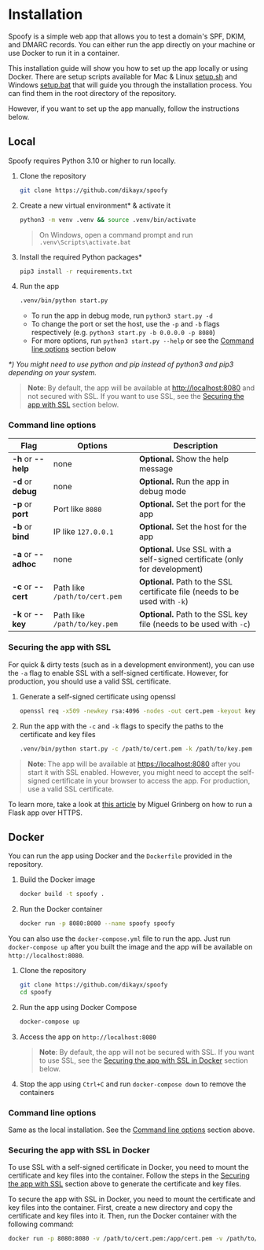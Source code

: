 # Installation

Spoofy is a simple web app that allows you to test a domain's SPF, DKIM, and DMARC records. You can either run the app directly on your machine or use Docker to run it in a container.

This installation guide will show you how to set up the app locally or using Docker. There are setup scripts available for Mac & Linux [setup.sh](../setup.sh) and Windows [setup.bat](../setup.bat) that will guide you through the installation process. You can find them in the root directory of the repository.

However, if you want to set up the app manually, follow the instructions below.

## Local

Spoofy requires Python 3.10 or higher to run locally.

1. Clone the repository

    ```bash
    git clone https://github.com/dikayx/spoofy
    ```

2. Create a new virtual environment\* & activate it

    ```bash
    python3 -m venv .venv && source .venv/bin/activate
    ```

    > On Windows, open a command prompt and run `.venv\Scripts\activate.bat`

3. Install the required Python packages\*

    ```bash
    pip3 install -r requirements.txt
    ```

4. Run the app

    ```bash
    .venv/bin/python start.py
    ```

    - To run the app in debug mode, run `python3 start.py -d`
    - To change the port or set the host, use the `-p` and `-b` flags respectively (e.g. `python3 start.py -b 0.0.0.0 -p 8080`)
    - For more options, run `python3 start.py --help` or see the [Command line options](#command-line-options) section below

_\*) You might need to use python and pip instead of python3 and pip3 depending on your system._

> **Note**: By default, the app will be available at [http://localhost:8080](http://localhost:8080) and not secured with SSL. If you want to use SSL, see the [Securing the app with SSL](#securing-the-app-with-ssl) section below.

### Command line options

| Flag                  | Options                       | Description                                                                 |
| --------------------- | ----------------------------- | --------------------------------------------------------------------------- |
| **-h** or **--help**  | none                          | **Optional.** Show the help message                                         |
| **-d** or **debug**   | none                          | **Optional.** Run the app in debug mode                                     |
| **-p** or **port**    | Port like `8080`              | **Optional.** Set the port for the app                                      |
| **-b** or **bind**    | IP like `127.0.0.1`           | **Optional.** Set the host for the app                                      |
| **-a** or **--adhoc** | none                          | **Optional.** Use SSL with a self-signed certificate (only for development) |
| **-c** or **--cert**  | Path like `/path/to/cert.pem` | **Optional.** Path to the SSL certificate file (needs to be used with `-k`) |
| **-k** or **--key**   | Path like `/path/to/key.pem`  | **Optional.** Path to the SSL key file (needs to be used with `-c`)         |

### Securing the app with SSL

For quick & dirty tests (such as in a development environment), you can use the `-a` flag to enable SSL with a self-signed certificate. However, for production, you should use a valid SSL certificate.

1. Generate a self-signed certificate using openssl

    ```bash
    openssl req -x509 -newkey rsa:4096 -nodes -out cert.pem -keyout key.pem -days 365
    ```

2. Run the app with the `-c` and `-k` flags to specify the paths to the certificate and key files

    ```bash
    .venv/bin/python start.py -c /path/to/cert.pem -k /path/to/key.pem
    ```

> **Note**: The app will be available at [https://localhost:8080](https://localhost:8080) after you start it with SSL enabled. However, you might need to accept the self-signed certificate in your browser to access the app. For production, use a valid SSL certificate.

To learn more, take a look at [this article](https://blog.miguelgrinberg.com/post/running-your-flask-application-over-https) by Miguel Grinberg on how to run a Flask app over HTTPS.

## Docker

You can run the app using Docker and the `Dockerfile` provided in the repository.

1. Build the Docker image

    ```bash
    docker build -t spoofy .
    ```

2. Run the Docker container

    ```bash
    docker run -p 8080:8080 --name spoofy spoofy
    ```

You can also use the `docker-compose.yml` file to run the app. Just run `docker-compose up` after you built the image and the app will be available on `http://localhost:8080`.

1. Clone the repository

    ```bash
    git clone https://github.com/dikayx/spoofy
    cd spoofy
    ```

2. Run the app using Docker Compose

    ```bash
    docker-compose up
    ```

3. Access the app on `http://localhost:8080`

    > **Note**: By default, the app will not be secured with SSL. If you want to use SSL, see the [Securing the app with SSL in Docker](#securing-the-app-with-ssl-in-docker) section below.

4. Stop the app using `Ctrl+C` and run `docker-compose down` to remove the containers

### Command line options

Same as the local installation. See the [Command line options](#command-line-options) section above.

### Securing the app with SSL in Docker

To use SSL with a self-signed certificate in Docker, you need to mount the certificate and key files into the container. Follow the steps in the [Securing the app with SSL](#securing-the-app-with-ssl) section above to generate the certificate and key files.

To secure the app with SSL in Docker, you need to mount the certificate and key files into the container. First, create a new directory and copy the certificate and key files into it. Then, run the Docker container with the following command:

```bash
docker run -p 8080:8080 -v /path/to/cert.pem:/app/cert.pem -v /path/to/key.pem:/app/key.pem --name spoofy spoofy -c /app/cert.pem -k /app/key.pem
```
